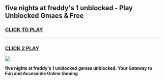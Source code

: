 
## five nights at freddy's 1 unblocked - Play Unblocked Gmaes & Free
<h3>
<a href="https://news.freeplayer.one?title=five_nights_at_freddy's_1_unblocked&ref=16F">CLICK TO PLAY</a></h3>
<hr>

<h3>
<a href="https://news.freeplayer.one?title=five_nights_at_freddy's_1_unblocked&ref=16F">CLICK 2 PLAY</a>
  
</h3>

<a href="https://news.freeplayer.one?title=five_nights_at_freddy's_1_unblocked&ref=16F/"><img src="https://clearcache.store/games.png"></a>


**five nights at freddy's 1 unblocked games unblocked: Your Gateway to Fun and Accessible Online Gaming**
